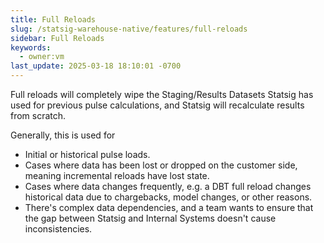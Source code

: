 ```yaml
---
title: Full Reloads
slug: /statsig-warehouse-native/features/full-reloads
sidebar: Full Reloads
keywords:
  - owner:vm
last_update: 2025-03-18 18:10:01 -0700
---
```


Full reloads will completely wipe the Staging/Results Datasets Statsig has used for previous pulse calculations, and Statsig will recalculate results from scratch.

Generally, this is used for

- Initial or historical pulse loads.
- Cases where data has been lost or dropped on the customer side, meaning incremental reloads have lost state.
- Cases where data changes frequently, e.g. a DBT full reload changes historical data due to chargebacks, model changes, or other reasons.
- There's complex data dependencies, and a team wants to ensure that the gap between Statsig and Internal Systems doesn't cause inconsistencies.
